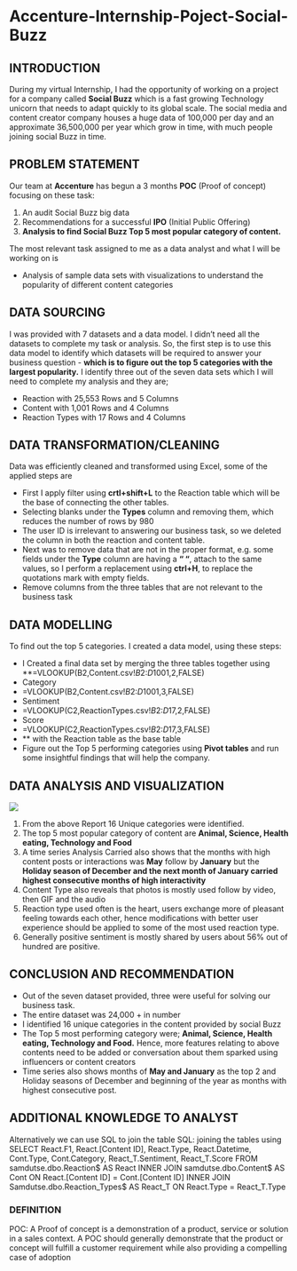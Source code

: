 # Accenture-Internship-Poject-Social-Buzz

## INTRODUCTION
During my virtual Internship, I had the opportunity of working on a project for a company called **Social Buzz** which is a fast growing Technology unicorn that needs to adapt quickly to its global scale. The social media and content creator company houses a huge data of 100,000 per day and an approximate 36,500,000 per year which grow in time, with much people joining social Buzz in time.

## PROBLEM STATEMENT
Our team at **Accenture** has begun a 3 months **POC** (Proof of concept) focusing on these task:
1.	An audit Social Buzz big data
2.	Recommendations for a successful **IPO** (Initial Public Offering)
3.	**Analysis to find Social Buzz Top 5 most popular category of content.**

The most relevant task assigned to me as a data analyst and what I will be working on is 
-	Analysis of sample data sets with visualizations to understand the popularity of different content categories
## DATA SOURCING
I was provided with 7 datasets and a data model. I didn’t need all the datasets to complete my task or analysis.
So, the first step is to use this data model to identify which datasets will be required to answer your business question - **which is to figure out the top 5 categories with the largest popularity.**
I identify three out of the seven data sets which I will need to complete my analysis and they are;
-	Reaction with 25,553 Rows and 5 Columns
-	Content with 1,001 Rows and 4 Columns
-	Reaction Types with 17 Rows and 4 Columns
## DATA TRANSFORMATION/CLEANING
Data was efficiently cleaned and transformed using Excel, some of the applied steps are
-	First I apply filter using **crtl+shift+L** to the Reaction table which will be the base of connecting the other tables.
-	Selecting blanks under the **Types** column and removing them, which reduces the number of rows by 980
-	The user ID is irrelevant to answering our business task, so we deleted the column in both the reaction and content table.
-	Next was to remove data that are not in the proper format, e.g. some fields under the **Type** column are having a **“ “**, attach to the same values, so I perform a replacement using **ctrl+H**, to replace the quotations mark with empty fields.
-	Remove columns from the three tables that are not relevant to the business task
## DATA MODELLING 
To find out the top 5 categories. I created a data model, using these steps:
-	I Created a final data set by merging the three tables together using **=VLOOKUP(B2,Content.csv!$B$2:$D$1001,2,FALSE)
-	Category
-	=VLOOKUP(B2,Content.csv!$B$2:$D$1001,3,FALSE)
-	Sentiment
-	=VLOOKUP(C2,ReactionTypes.csv!$B$2:$D$17,2,FALSE)
-	Score
-	=VLOOKUP(C2,ReactionTypes.csv!$B$2:$D$17,3,FALSE)
-	** with the Reaction table as the base table
-	Figure out the Top 5 performing categories using **Pivot tables** and run some insightful findings that will help the company.
## DATA ANALYSIS AND VISUALIZATION
![](Social_Buzz.png)
1.	From the above Report 16 Unique categories were identified.
2.	The top 5 most popular category of content are **Animal, Science, Health eating, Technology and Food**
3.	A time series Analysis Carried also shows that the months with high content posts or interactions was **May** follow by **January** but the **Holiday season of December and the next month of January carried highest consecutive months of high interactivity**
4.	Content Type also reveals that photos is mostly used follow by video, then GIF and the audio
5.	Reaction type used often is the heart, users exchange more of pleasant feeling towards each other, hence modifications with better user experience should be applied to some of the most used reaction type.
6.	Generally positive sentiment is mostly shared by users about 56% out of hundred are positive.

## CONCLUSION AND RECOMMENDATION
-	Out of the seven dataset provided, three were useful for solving our business task.
-	The entire dataset was 24,000 + in number
-	I identified 16 unique categories in the content provided by social Buzz
-	The Top 5 most performing category were; **Animal, Science, Health eating, Technology and Food.** Hence, more features relating to above contents need to be added or conversation about them sparked using influencers or content creators
-	Time series also shows months of **May and January** as the top 2 and Holiday seasons of December and beginning of the year as months with highest consecutive post.

## ADDITIONAL KNOWLEDGE TO ANALYST
Alternatively we can use SQL to join the table 
SQL: joining the tables using
SELECT
React.F1,
React.[Content ID],
React.Type,
React.Datetime,
Cont.Type,
Cont.Category,
React_T.Sentiment,
React_T.Score
FROM
	samdutse.dbo.Reaction$ AS React
INNER JOIN
	samdutse.dbo.Content$ AS Cont
ON React.[Content ID] = Cont.[Content ID]
INNER JOIN
	Samdutse.dbo.Reaction_Types$ AS React_T
ON React.Type = React_T.Type

### DEFINITION
POC: A Proof of concept is a demonstration of a product, service or solution in a sales context. A POC should generally demonstrate that the product or concept will fulfill a customer requirement while also providing a compelling case of adoption
